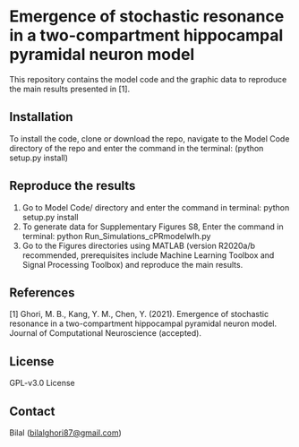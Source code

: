 # Emergence of stochastic resonance in a two-compartment hippocampal pyramidal neuron model
This repository contains the model code and the graphic data to reproduce the main results presented in [1].
## Installation
To install the code, clone or download the repo, navigate to the Model Code directory of the repo and enter the command in the terminal: (python setup.py install)
## Reproduce the results
1. Go to Model Code/ directory and enter the command in terminal: python setup.py install
2. To generate data for Supplementary Figures S8, Enter the command in terminal: python Run_Simulations_cPRmodelwIh.py
3. Go to the Figures directories using MATLAB (version R2020a/b recommended, prerequisites include Machine Learning Toolbox and Signal Processing Toolbox) and reproduce the main results.

## References
[1] Ghori, M. B., Kang, Y. M., Chen, Y. (2021). Emergence of stochastic resonance in a two-compartment hippocampal pyramidal neuron model.
Journal of Computational Neuroscience (accepted).
## License
GPL-v3.0 License
## Contact
Bilal (bilalghori87@gmail.com)

